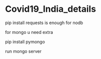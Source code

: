 # Covid19_India_details

pip install requests
is enough for nodb

for mongo u need extra

pip install pymongo

run mongo server 
